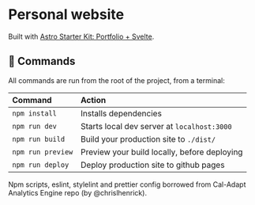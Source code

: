 # Personal website

Built with [Astro Starter Kit: Portfolio + Svelte](https://github.com/withastro/astro/tree/main/examples/portfolio).

## 🧞 Commands

All commands are run from the root of the project, from a terminal:

| Command           | Action                                       |
| :---------------- | :------------------------------------------- |
| `npm install`     | Installs dependencies                        |
| `npm run dev`     | Starts local dev server at `localhost:3000`  |
| `npm run build`   | Build your production site to `./dist/`      |
| `npm run preview` | Preview your build locally, before deploying |
| `npm run deploy`  | Deploy production site to github pages       |

Npm scripts, eslint, stylelint and prettier config borrowed from Cal-Adapt Analytics Engine repo (by @chrislhenrick).
